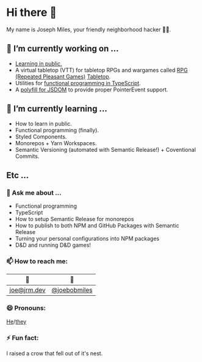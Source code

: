 # Hi there 👋

My name is Joseph Miles, your friendly neighborhood hacker 👨‍💻.

## 🔭 I’m currently working on ...

 - [Learning in public.](https://jrm.dev)
 - A virtual tabletop (VTT) for tabletop RPGs and wargames called [RPG (Repeated Pleasant Games)](https://github.com/repeated-pleasant-games) [Tabletop](https://github.com/repeated-pleasant-games/tabletop).
 - Utilities for [functional programming in TypeScript](https://github.com/functional-things/functional-things).
 - A [polyfill for JSDOM](https://github.com/joebobmiles/pointer-events-polyfill) to provide proper PointerEvent support.
 
## 🌱 I’m currently learning ...

 - How to learn in public.
 - Functional programming (finally).
 - Styled Components.
 - Monorepos + Yarn Workspaces.
 - Semantic Versioning (automated with Semantic Release!) + Coventional Commits.
 
## Etc ...

### 💬 Ask me about ...

 - Functional programming
 - TypeScript
 - How to setup Semantic Release for monorepos
 - How to publish to both NPM and GitHub Packages with Semantic Release
 - Turning your personal configurations into NPM packages
 - D&D and running D&D games!
 
### 📫 How to reach me:

| 📧 | 🐤 |
|:-:|:-:|
| joe@jrm.dev | [@joebobmiles](https://twitter.com/@joebobmiles) |

### 😄 Pronouns:

[He](https://pronoun.is/he)/[they](https://pronoun.is/they)

### ⚡ Fun fact:

I raised a crow that fell out of it's nest.
